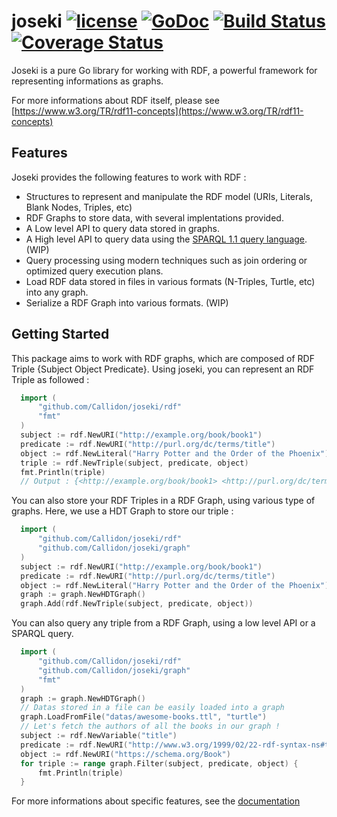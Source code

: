 # joseki [![license](https://img.shields.io/github/license/mashape/apistatus.svg?maxAge=2592000)]() [![GoDoc](https://godoc.org/github.com/Callidon/joseki/rdf?status.svg)](https://godoc.org/github.com/Callidon/joseki/) [![Build Status](https://travis-ci.org/Callidon/joseki.svg?branch=master)](https://travis-ci.org/Callidon/joseki) [![Coverage Status](https://coveralls.io/repos/github/Callidon/joseki/badge.svg?branch=master)](https://coveralls.io/github/Callidon/joseki?branch=master)

Joseki is a pure Go library for working with RDF, a powerful framework for representing informations as graphs.

For more informations about RDF itself, please see [https://www.w3.org/TR/rdf11-concepts](https://www.w3.org/TR/rdf11-concepts)

## Features
Joseki provides the following features to work with RDF :
* Structures to represent and manipulate the RDF model (URIs, Literals, Blank Nodes, Triples, etc)
* RDF Graphs to store data, with several implentations provided.
* A Low level API to query data stored in graphs.
* A High level API to query data using the [SPARQL 1.1 query language](https://www.w3.org/TR/sparql11-overview/). (WIP)
* Query processing using modern techniques such as join ordering or optimized query execution plans.
* Load RDF data stored in files in various formats (N-Triples, Turtle, etc) into any graph.
* Serialize a RDF Graph into various formats. (WIP)

## Getting Started
This package aims to work with RDF graphs, which are composed of RDF Triple {Subject Object Predicate}.
Using joseki, you can represent an RDF Triple as followed :
```go
  import (
      "github.com/Callidon/joseki/rdf"
      "fmt"
  )
  subject := rdf.NewURI("http://example.org/book/book1")
  predicate := rdf.NewURI("http://purl.org/dc/terms/title")
  object := rdf.NewLiteral("Harry Potter and the Order of the Phoenix")
  triple := rdf.NewTriple(subject, predicate, object)
  fmt.Println(triple)
  // Output : {<http://example.org/book/book1> <http://purl.org/dc/terms/title> "Harry Potter and the Order of the Phoenix"}
```
You can also store your RDF Triples in a RDF Graph, using various type of graphs.
Here, we use a HDT Graph to store our triple :
```go
  import (
      "github.com/Callidon/joseki/rdf"
      "github.com/Callidon/joseki/graph"
  )
  subject := rdf.NewURI("http://example.org/book/book1")
  predicate := rdf.NewURI("http://purl.org/dc/terms/title")
  object := rdf.NewLiteral("Harry Potter and the Order of the Phoenix")
  graph := graph.NewHDTGraph()
  graph.Add(rdf.NewTriple(subject, predicate, object))
```
You can also query any triple from a RDF Graph, using a low level API or a SPARQL query.
```go
  import (
      "github.com/Callidon/joseki/rdf"
      "github.com/Callidon/joseki/graph"
      "fmt"
  )
  graph := graph.NewHDTGraph()
  // Datas stored in a file can be easily loaded into a graph
  graph.LoadFromFile("datas/awesome-books.ttl", "turtle")
  // Let's fetch the authors of all the books in our graph !
  subject := rdf.NewVariable("title")
  predicate := rdf.NewURI("http://www.w3.org/1999/02/22-rdf-syntax-ns#type")
  object := rdf.NewURI("https://schema.org/Book")
  for triple := range graph.Filter(subject, predicate, object) {
      fmt.Println(triple)
  }
 ```
For more informations about specific features, see the [documentation](https://godoc.org/github.com/Callidon/joseki/)
